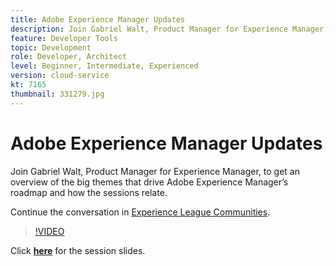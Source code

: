 ```yaml
---
title: Adobe Experience Manager Updates
description: Join Gabriel Walt, Product Manager for Experience Manager, to get an overview of the big themes that drive Adobe Experience Manager’s roadmap and how the sessions relate.
feature: Developer Tools
topic: Development
role: Developer, Architect
level: Beginner, Intermediate, Experienced
version: cloud-service
kt: 7165
thumbnail: 331279.jpg
---
```


# Adobe Experience Manager Updates

Join Gabriel Walt, Product Manager for Experience Manager, to get an overview of the big themes that drive Adobe Experience Manager’s roadmap and how the sessions relate.

Continue the conversation in [Experience League Communities](http://adobe.ly/36Yd3v6).

>[!VIDEO](https://video.tv.adobe.com/v/331279/?quality=12&learn=on&hidetitle=true)

Click **[here](/help/events/assets/experience-manager-updates.pdf)** for the session slides.
